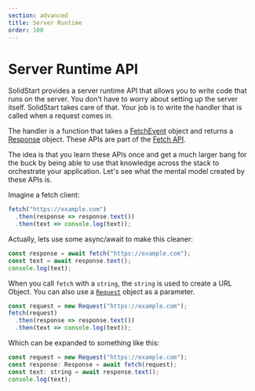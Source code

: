 ```yaml
---
section: advanced
title: Server Runtime
order: 100
---
```


# Server Runtime API

SolidStart provides a server runtime API that allows you to write code that runs on the server. You don't have to worry about setting up the server itself. SolidStart takes care of that. Your job is to write the handler that is called when a request comes in.

The handler is a function that takes a [FetchEvent][fetchevent] object and returns a [Response][response] object. These APIs are part of the [Fetch API](https://developer.mozilla.org/en-US/docs/Web/API/Fetch_API).

The idea is that you learn these APIs once and get a much larger bang for the buck by being able to use that knowledge across the stack to orchestrate your application. Let's see what the mental model created by these APIs is.

Imagine a fetch client:

```js
fetch("https://example.com")
  .then(response => response.text())
  .then(text => console.log(text));
```

Actually, lets use some async/await to make this cleaner:

```js
const response = await fetch("https://example.com");
const text = await response.text();
console.log(text);
```

When you call `fetch` with a `string`, the `string` is used to create a URL Object. You can also use a [`Request`][request] object as a parameter.

```js
const request = new Request("https://example.com");
fetch(request)
  .then(response => response.text())
  .then(text => console.log(text));
```

Which can be expanded to something like this:

```js
const request = new Request("https://example.com");
const response: Response = await fetch(request);
const text: string = await response.text();
console.log(text);
```

[request]: https://developer.mozilla.org/en-US/docs/Web/API/Request
[response]: https://developer.mozilla.org/en-US/docs/Web/API/Response
[fetchevent]: https://developer.mozilla.org/en-US/docs/Web/API/FetchEvent
